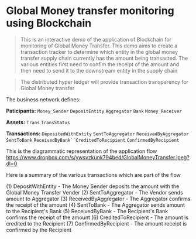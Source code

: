 # Global Money transfer monitoring using Blockchain

> This is an interactive demo of the application of Blockchain for monitoring of Global Money Transfer. This demo aims to create a transaction tracker to determine which entity in the global money transfer supply chain currently has the amount being transacted. The various entities first need to confim the receipt of the amount and then need to send it to the downstream entity in the supply chain

>The distributed hyper ledger will provide transaction transparency for Global Money transfer

The business network defines:

**Paticipants:** `Money_Sender` `DepositEntity` `Aggregator` `Bank` `Money_Receiver`

**Assets:** `Trans` `TransStatus`

**Transactions:** `DepositedWithEntity` `SentToAggregator` `ReceivedByAggregator` `SentToBank` `ReceivedByBank``CreditedToRecipient` `ConfirmedByRecipient`

This is the diagrammatic representation of the application flow
https://www.dropbox.com/s/ywsvzkunk794bed/GlobalMoneyTransfer.jpeg?dl=0


Here is a summary of the various transactions which are part of the flow

(1) DepositWithEntity - The Money Sender deposits the amount with the Global Money Transfer Vender
(2) SentToAggregator - The Vendor sends amount to Aggregator
(3) ReceivedByAggregator - The Aggregator confirms the receipt of the amount
(4) SentToBank - The Aggregator sends amount to the Recipient's Bank
(5) ReceivedByBank - The Recipient's Bank confirms the receipt of the amount
(6) CreditedToRecipient - The amount is credited to the Recipient
(7) ConfirmedByRecipient - The amount receipt is confirmed by the Recipient


